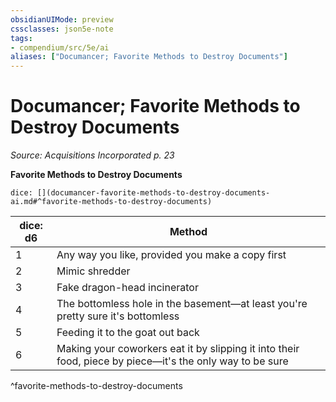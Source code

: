 ```yaml
---
obsidianUIMode: preview
cssclasses: json5e-note
tags:
- compendium/src/5e/ai
aliases: ["Documancer; Favorite Methods to Destroy Documents"]
---
```

# Documancer; Favorite Methods to Destroy Documents
*Source: Acquisitions Incorporated p. 23* 

**Favorite Methods to Destroy Documents**

`dice: [](documancer-favorite-methods-to-destroy-documents-ai.md#^favorite-methods-to-destroy-documents)`

| dice: d6 | Method |
|----------|--------|
| 1 | Any way you like, provided you make a copy first |
| 2 | Mimic shredder |
| 3 | Fake dragon-head incinerator |
| 4 | The bottomless hole in the basement—at least you're pretty sure it's bottomless |
| 5 | Feeding it to the goat out back |
| 6 | Making your coworkers eat it by slipping it into their food, piece by piece—it's the only way to be sure |
^favorite-methods-to-destroy-documents